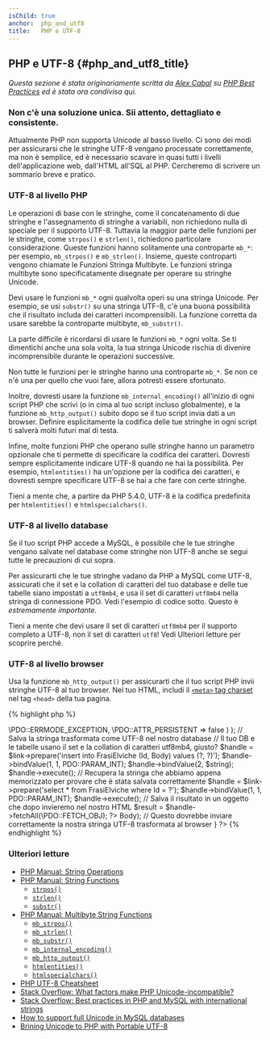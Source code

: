 ```yaml
---
isChild: true
anchor:  php_and_utf8
title:   PHP e UTF-8
---
```


## PHP e UTF-8 {#php_and_utf8_title}

_Questa sezione è stata originariamente scritta da [Alex Cabal](https://alexcabal.com) su
[PHP Best Practices](https://phpbestpractices.org/#utf-8) ed è stata ora condivisa qui._

### Non c'è una soluzione unica. Sii attento, dettagliato e consistente.

Attualmente PHP non supporta Unicode al basso livello. Ci sono dei modi per assicurarsi che le stringhe UTF-8 vengano
processate correttamente, ma non è semplice, ed è necessario scavare in quasi tutti i livelli dell'applicazione web,
dall'HTML all'SQL al PHP. Cercheremo di scrivere un sommario breve e pratico.

### UTF-8 al livello PHP

Le operazioni di base con le stringhe, come il concatenamento di due stringhe e l'assegnamento di stringhe a variabili,
non richiedono nulla di speciale per il supporto UTF-8. Tuttavia la maggior parte delle funzioni per le stringhe, come
`strpos()` e `strlen()`, richiedono particolare considerazione. Queste funzioni hanno solitamente una controparte
`mb_*`: per esempio, `mb_strpos()` e `mb_strlen()`. Insieme, queste controparti vengono chiamate le Funzioni Stringa
Multibyte. Le funzioni stringa multibyte sono specificatamente disegnate per operare su stringhe Unicode.

Devi usare le funzioni `mb_*` ogni qualvolta operi su una stringa Unicode. Per esempio, se usi `substr()` su una stringa
UTF-8, c'è una buona possibilità che il risultato includa dei caratteri incomprensibili. La funzione corretta da usare
sarebbe la controparte multibyte, `mb_substr()`.

La parte difficile è ricordarsi di usare le funzioni `mb_*` ogni volta. Se ti dimentichi anche una sola volta, la tua
stringa Unicode rischia di divenire incomprensibile durante le operazioni successive.

Non tutte le funzioni per le stringhe hanno una controparte `mb_*`. Se non ce n'è una per quello che vuoi fare, allora
potresti essere sfortunato.

Inoltre, dovresti usare la funzione `mb_internal_encoding()` all'inizio di ogni script PHP che scrivi (o in cima al
tuo script incluso globalmente), e la funzione `mb_http_output()` subito dopo se il tuo script invia dati a un browser.
Definire esplicitamente la codifica delle tue stringhe in ogni script ti salverà molti futuri mal di testa.

Infine, molte funzioni PHP che operano sulle stringhe hanno un parametro opzionale che ti permette di specificare la
codifica dei caratteri. Dovresti sempre esplicitamente indicare UTF-8 quando ne hai la possibilità. Per esempio,
`htmlentities()` ha un'opzione per la codifica dei caratteri, e dovresti sempre specificare UTF-8 se hai a che fare con
certe stringhe.

Tieni a mente che, a partire da PHP 5.4.0, UTF-8 è la codifica predefinita per `htmlentities()` e `htmlspecialchars()`.

### UTF-8 al livello database

Se il tuo script PHP accede a MySQL, è possibile che le tue stringhe vengano salvate nel database come stringhe non
UTF-8 anche se segui tutte le precauzioni di cui sopra.

Per assicurarti che le tue stringhe vadano da PHP a MySQL come UTF-8, assicurati che il set e la collation di caratteri
del tuo database e delle tue tabelle siano impostati a `utf8mb4`, e usa il set di caratteri `utf8mb4` nella stringa di
connessione PDO. Vedi l'esempio di codice sotto. Questo è _estremamente importante_.

Tieni a mente che devi usare il set di caratteri `utf8mb4` per il supporto completo a UTF-8, non il set di caratteri
`utf8`! Vedi Ulteriori letture per scoprire perché.

### UTF-8 al livello browser

Usa la funzione `mb_http_output()` per assicurarti che il tuo script PHP invii stringhe UTF-8 al tuo browser. Nel tuo
HTML, includi il [`<meta>` tag charset](http://htmlpurifier.org/docs/enduser-utf8.html) nel tag `<head>` della tua
pagina.

{% highlight php %}
<?php
// Comunica a PHP che useremo stringhe UTF-8 fino alla fine dello script
mb_internal_encoding('UTF-8');

// Comunica a PHP che invieremo stringhe UTF-8 al browser
mb_http_output('UTF-8');

// La nostra stringa UTF-8 di test
$string = 'Êl síla erin lû e-govaned vîn.';

// Trasforma la stringa in qualche modo con una funzione multibyte
// Nota come, a scopo dimostrativo, tagliamo la stringa a un carattere non ASCII
$string = mb_substr($string, 0, 15);

// Connettiti al database per salvare la stringa trasformata
// Vedi l'esempio PDO in questo documento per maggiori informazioni
// Nota il comando `set names utf8mb4`!
$link = new \PDO(
                    'mysql:host=tuo-hostname;dbname=tuo-db;charset=utf8mb4',
                    'tuo-username',
                    'tua-password',
                    array(
                        \PDO::ATTR_ERRMODE => \PDO::ERRMODE_EXCEPTION,
                        \PDO::ATTR_PERSISTENT => false
                    )
                );

// Salva la stringa trasformata come UTF-8 nel nostro database
// Il tuo DB e le tabelle usano il set e la collation di caratteri utf8mb4, giusto?
$handle = $link->prepare('insert into FrasiElviche (Id, Body) values (?, ?)');
$handle->bindValue(1, 1, PDO::PARAM_INT);
$handle->bindValue(2, $string);
$handle->execute();

// Recupera la stringa che abbiamo appena memorizzato per provare che è stata salvata correttamente
$handle = $link->prepare('select * from FrasiElviche where Id = ?');
$handle->bindValue(1, 1, PDO::PARAM_INT);
$handle->execute();

// Salva il risultato in un oggetto che dopo invieremo nel nostro HTML
$result = $handle->fetchAll(\PDO::FETCH_OBJ);
?><!doctype html>
<html>
    <head>
        <meta charset="UTF-8" />
        <title>UTF-8 test page</title>
    </head>
    <body>
        <?php
        foreach($result as $row){
            print($row->Body);  // Questo dovrebbe inviare correttamente la nostra stringa UTF-8 trasformata al browser
        }
        ?>
    </body>
</html>
{% endhighlight %}

### Ulteriori letture

* [PHP Manual: String Operations](http://php.net/manual/en/language.operators.string.php)
* [PHP Manual: String Functions](http://php.net/manual/en/ref.strings.php)
    * [`strpos()`](http://php.net/manual/en/function.strpos.php)
    * [`strlen()`](http://php.net/manual/en/function.strlen.php)
    * [`substr()`](http://php.net/manual/en/function.substr.php)
* [PHP Manual: Multibyte String Functions](http://php.net/manual/en/ref.mbstring.php)
    * [`mb_strpos()`](http://php.net/manual/en/function.mb-strpos.php)
    * [`mb_strlen()`](http://php.net/manual/en/function.mb-strlen.php)
    * [`mb_substr()`](http://php.net/manual/en/function.mb-substr.php)
    * [`mb_internal_encoding()`](http://php.net/manual/en/function.mb-internal-encoding.php)
    * [`mb_http_output()`](http://php.net/manual/en/function.mb-http-output.php)
    * [`htmlentities()`](http://php.net/manual/en/function.htmlentities.php)
    * [`htmlspecialchars()`](http://www.php.net/manual/en/function.htmlspecialchars.php)
* [PHP UTF-8 Cheatsheet](http://blog.loftdigital.com/blog/php-utf-8-cheatsheet)
* [Stack Overflow: What factors make PHP Unicode-incompatible?](http://stackoverflow.com/questions/571694/what-factors-make-php-unicode-incompatible)
* [Stack Overflow: Best practices in PHP and MySQL with international strings](http://stackoverflow.com/questions/140728/best-practices-in-php-and-mysql-with-international-strings)
* [How to support full Unicode in MySQL databases](http://mathiasbynens.be/notes/mysql-utf8mb4)
* [Brining Unicode to PHP with Portable UTF-8](http://www.sitepoint.com/bringing-unicode-to-php-with-portable-utf8/)

